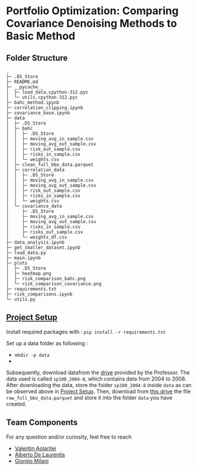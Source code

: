 # Portfolio Optimization: Comparing Covariance Denoising Methods to Basic Method

## Folder Structure

```
.
├─ .DS_Store
├─ README.md
├─ __pycache__
│  ├─ load_data.cpython-312.pyc
│  └─ utils.cpython-312.pyc
├─ bahc_method.ipynb
├─ correlation_clipping.ipynb
├─ covariance_base.ipynb
├─ data
│  ├─ .DS_Store
│  ├─ bahc
│  │  ├─ .DS_Store
│  │  ├─ moving_avg_in_sample.csv
│  │  ├─ moving_avg_out_sample.csv
│  │  ├─ risk_out_sample.csv
│  │  ├─ risks_in_sample.csv
│  │  └─ weights.csv
│  ├─ clean_full_bbo_data.parquet
│  ├─ correlation_data
│  │  ├─ .DS_Store
│  │  ├─ moving_avg_in_sample.csv
│  │  ├─ moving_avg_out_sample.csv
│  │  ├─ risk_out_sample.csv
│  │  ├─ risks_in_sample.csv
│  │  └─ weights.csv
│  └─ covariance_data
│     ├─ .DS_Store
│     ├─ moving_avg_in_sample.csv
│     ├─ moving_avg_out_sample.csv
│     ├─ risks_in_sample.csv
│     ├─ risks_out_sample.csv
│     └─ weights_df.csv
├─ data_analysis.ipynb
├─ get_smaller_dataset.ipynb
├─ load_data.py
├─ main.ipynb
├─ plots
│  ├─ .DS_Store
│  ├─ heatmap.png
│  ├─ risk_comparison_bahc.png
│  └─ risk_comparison_covariance.png
├─ requirements.txt
├─ risk_comparisons.ipynb
└─ utils.py
```


## [Project Setup](#setup)
Install required packages with :
`pip install -r requirements.txt`

Set up a data folder as following : 
- `mkdir -p data`
- 
Subsequently, download datafrom the [drive](https://drive.switch.ch/index.php/s/0X3Je6DauQRzD2r) provided by the Professor. The data used is called `sp100_2004-8`, which contains data from 2004 to 2008. After downloading the data, store the folder `sp100_2004-8` inside `data` as can be observed above in [Project Setup](#setup).
Then, download from [this drive](https://drive.google.com/file/d/1SrcHEkzGBf8P73Pl8ty7U_4VPUHuJvfm/view?usp=sharing) the file `raw_full_bbo_data.parquet` and store it into the folder `data` you have created.

## Team Components
For any question and/or curiosity, feel free to reach
* [Valentin Aolaritei](mailto:valentin.aolaritei@epfl.ch)
* [Alberto De Laurentis](mailto:alberto.delaurentis@epfl.ch)
* [Giorgio Milani](mailto:giorgio.milani@epfl.ch)
